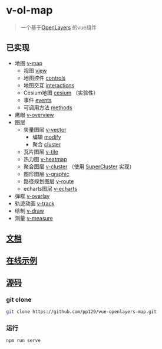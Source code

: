 # v-ol-map

> 一个基于[OpenLayers](https://openlayers.org/) 的vue组件

## 已实现

- 地图 [v-map](https://pp129.github.io/vue-openlayers-map/MAP.html)
  - 视图 [view](https://pp129.github.io/vue-openlayers-map/MAP.html#view)
  - 地图控件 [controls](https://pp129.github.io/vue-openlayers-map/MAP.html#controls)
  - 地图交互 [interactions](https://pp129.github.io/vue-openlayers-map/MAP.html#interactions)
  - Cesium地图 [cesium](https://pp129.github.io/vue-openlayers-map/MAP.md#cesiumMap) （实验性）
  - 事件 [events](https://pp129.github.io/vue-openlayers-map/MAP.html#events)
  - 可调用方法 [methods](https://pp129.github.io/vue-openlayers-map/MAP.html#methods)
- 鹰眼 [v-overview](https://pp129.github.io/vue-openlayers-map/OVERVIEW.html)
- 图层
  - 矢量图层 [v-vector](https://pp129.github.io/vue-openlayers-map/VECTORLAYER.html)
    - 编辑 [modify](https://pp129.github.io/vue-openlayers-map/VECTORLAYER.html#modify)
    - 聚合 [cluster](https://pp129.github.io/vue-openlayers-map/VECTORLAYER.md#cluster)
  - 瓦片图层 [v-tile](https://pp129.github.io/vue-openlayers-map/TILELAYER.html)
  - 热力图 [v-heatmap](https://pp129.github.io/vue-openlayers-map/HEATMAPLAYER.html)
  - 聚合图层 [v-cluster](https://pp129.github.io/vue-openlayers-map/CLUSTERLAYER.html) （使用 [SuperCluster](https://github.com/mapbox/supercluster) 实现）
  - 图形图层 [v-graphic](https://pp129.github.io/vue-openlayers-map/GRAPHICLAYER.html)
  - 路径规划图层 [v-route](https://pp129.github.io/vue-openlayers-map/ROUTELAYER.html)
  - echarts图层 [v-echarts](https://pp129.github.io/vue-openlayers-map/ECHARTSLAYER.html)
-  弹框 [v-overlay](https://pp129.github.io/vue-openlayers-map/OVERLAY.html)
-  轨迹动画 [v-track](https://pp129.github.io/vue-openlayers-map/TRACK.html)
-  绘制 [v-draw](https://pp129.github.io/vue-openlayers-map/DRAW.html)
-  测量 [v-measure](https://pp129.github.io/vue-openlayers-map/MEASURE.html)


## [文档](https://pp129.github.io/vue-openlayers-map/DEV.html)

## [在线示例](https://vue-openlayers-map.netlify.app/)

## [源码](https://github.com/pp129/vue-openlayers-map)

### git clone

```bash
git clone https://github.com/pp129/vue-openlayers-map.git
```

### 运行
```bash
npm run serve
```
